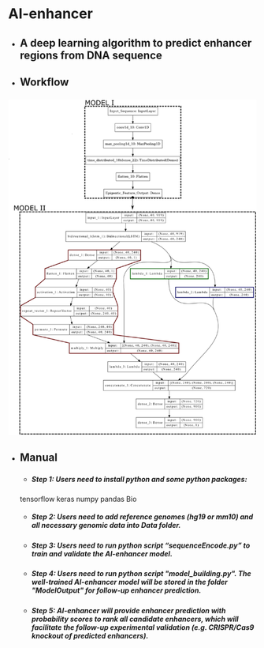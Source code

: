 # AI-enhancer
* ## A deep learning algorithm to predict enhancer regions from DNA sequence <h2> 
* ## Workflow <h3> 
![GitHub Logo](/images/Model_plot.png)
* ## Manual <h3> 
  * ##### Step 1: Users need to install python and some python packages:
   tensorflow<h10> 
   keras<h10> 
   numpy<h10> 
   pandas<h10> 
   Bio<h10> 
   
  * ##### Step 2: Users need to add reference genomes (hg19 or mm10) and all necessary genomic data into Data folder. <h10> 
  * ##### Step 3: Users need to run python script “sequenceEncode.py” to train and validate the AI-enhancer model. <h10>
  * ##### Step 4: Users need to run python script "model_building.py". The well-trained AI-enhancer model will be stored in the folder "ModelOutput" for follow-up enhancer prediction. <h3>
  * ##### Step 5: AI-enhancer will provide enhancer prediction with probability scores to rank all candidate enhancers, which will facilitate the follow-up experimental validation (e.g. CRISPR/Cas9 knockout of predicted enhancers). <h4>
